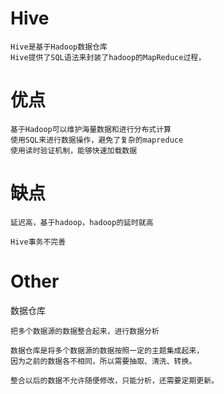 
# Hive

    Hive是基于Hadoop数据仓库
    Hive提供了SQL语法来封装了hadoop的MapReduce过程，


# 优点

    基于Hadoop可以维护海量数据和进行分布式计算
    使用SQL来进行数据操作，避免了复杂的mapreduce
    使用读时验证机制，能够快速加载数据

# 缺点

    延迟高，基于hadoop，hadoop的延时就高

    Hive事务不完善


# Other

数据仓库
    
    把多个数据源的数据整合起来，进行数据分析
    
    数据仓库是将多个数据源的数据按照一定的主题集成起来，
    因为之前的数据各不相同，所以需要抽取、清洗、转换。
    
    整合以后的数据不允许随便修改，只能分析，还需要定期更新。
    


